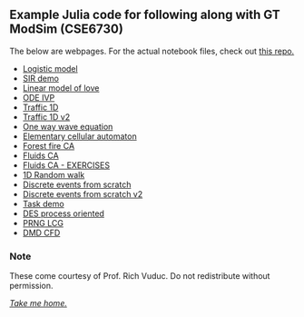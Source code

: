 ## Example Julia code for following along with GT ModSim (CSE6730)

The below are webpages. For the actual notebook files, check out [this repo.](https://github.com/modsim-s23/demos)

* [Logistic model](julia-notebooks/logistic-model-julia2.jl.html)
* [SIR demo](julia-notebooks/sir-demo-julia.jl.html)
* [Linear model of love](julia-notebooks/linear-model-of-love.jl.html)
* [ODE IVP](julia-notebooks/ode-ivp-demo2.jl.html)
* [Traffic 1D](julia-notebooks/traffic-1d.jl.html)
* [Traffic 1D v2](julia-notebooks/traffic-1d-v2.jl.html)
* [One way wave equation](julia-notebooks/one-way-wave-eq2.jl.html)
* [Elementary cellular automaton](julia-notebooks/elementary-cellular-automaton.jl.html)
* [Forest fire CA](julia-notebooks/forest-fire-ca.jl.html)
* [Fluids CA](julia-notebooks/fluids-ca.jl.html)
* [Fluids CA - EXERCISES](julia-notebooks/fluids-ca--EXERCISES.jl.html)
* [1D Random walk](julia-notebooks/1d-random-walk.jl.html)
* [Discrete events from scratch](julia-notebooks/discrete-events-from-scratch.jl.html)
* [Discrete events from scratch v2](julia-notebooks/discrete-events-from-scratch2.jl.html)
* [Task demo](julia-notebooks/task-demo.jl.html)
* [DES process oriented](julia-notebooks/des-process-oriented4.jl.html)
* [PRNG LCG](julia-notebooks/prng-lcg-lehmer.jl.html)
* [DMD CFD](julia-notebooks/dmd-cfd2.jl.html)

### Note

These come courtesy of Prof. Rich Vuduc. 
Do not redistribute without permission.

[_Take me home._](https://github.com/modsim-s23)

